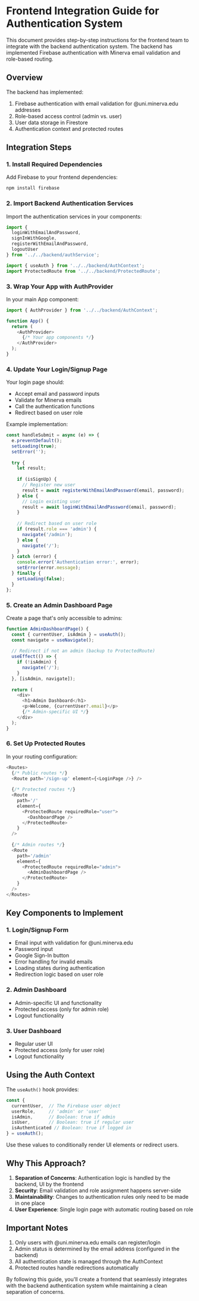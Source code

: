 # Frontend Integration Guide for Authentication System

This document provides step-by-step instructions for the frontend team to integrate with the backend authentication system. The backend has implemented Firebase authentication with Minerva email validation and role-based routing.

## Overview

The backend has implemented:
1. Firebase authentication with email validation for @uni.minerva.edu addresses
2. Role-based access control (admin vs. user)
3. User data storage in Firestore
4. Authentication context and protected routes

## Integration Steps

### 1. Install Required Dependencies

Add Firebase to your frontend dependencies:

```bash
npm install firebase
```

### 2. Import Backend Authentication Services

Import the authentication services in your components:

```javascript
import { 
  loginWithEmailAndPassword, 
  signInWithGoogle, 
  registerWithEmailAndPassword,
  logoutUser
} from '../../backend/authService';

import { useAuth } from '../../backend/AuthContext';
import ProtectedRoute from '../../backend/ProtectedRoute';
```

### 3. Wrap Your App with AuthProvider

In your main App component:

```javascript
import { AuthProvider } from '../../backend/AuthContext';

function App() {
  return (
    <AuthProvider>
      {/* Your app components */}
    </AuthProvider>
  );
}
```

### 4. Update Your Login/Signup Page

Your login page should:
- Accept email and password inputs
- Validate for Minerva emails
- Call the authentication functions
- Redirect based on user role

Example implementation:

```javascript
const handleSubmit = async (e) => {
  e.preventDefault();
  setLoading(true);
  setError('');
  
  try {
    let result;
    
    if (isSignUp) {
      // Register new user
      result = await registerWithEmailAndPassword(email, password);
    } else {
      // Login existing user
      result = await loginWithEmailAndPassword(email, password);
    }
    
    // Redirect based on user role
    if (result.role === 'admin') {
      navigate('/admin');
    } else {
      navigate('/');
    }
  } catch (error) {
    console.error('Authentication error:', error);
    setError(error.message);
  } finally {
    setLoading(false);
  }
};
```

### 5. Create an Admin Dashboard Page

Create a page that's only accessible to admins:

```javascript
function AdminDashboardPage() {
  const { currentUser, isAdmin } = useAuth();
  const navigate = useNavigate();
  
  // Redirect if not an admin (backup to ProtectedRoute)
  useEffect(() => {
    if (!isAdmin) {
      navigate('/');
    }
  }, [isAdmin, navigate]);
  
  return (
    <div>
      <h1>Admin Dashboard</h1>
      <p>Welcome, {currentUser?.email}</p>
      {/* Admin-specific UI */}
    </div>
  );
}
```

### 6. Set Up Protected Routes

In your routing configuration:

```javascript
<Routes>
  {/* Public routes */}
  <Route path='/sign-up' element={<LoginPage />} />
  
  {/* Protected routes */}
  <Route 
    path='/' 
    element={
      <ProtectedRoute requiredRole="user">
        <DashboardPage />
      </ProtectedRoute>
    } 
  />
  
  {/* Admin routes */}
  <Route 
    path='/admin' 
    element={
      <ProtectedRoute requiredRole="admin">
        <AdminDashboardPage />
      </ProtectedRoute>
    } 
  />
</Routes>
```

## Key Components to Implement

### 1. Login/Signup Form

- Email input with validation for @uni.minerva.edu
- Password input
- Google Sign-In button
- Error handling for invalid emails
- Loading states during authentication
- Redirection logic based on user role

### 2. Admin Dashboard

- Admin-specific UI and functionality
- Protected access (only for admin role)
- Logout functionality

### 3. User Dashboard

- Regular user UI
- Protected access (only for user role)
- Logout functionality

## Using the Auth Context

The `useAuth()` hook provides:

```javascript
const { 
  currentUser,  // The Firebase user object
  userRole,     // 'admin' or 'user'
  isAdmin,      // Boolean: true if admin
  isUser,       // Boolean: true if regular user
  isAuthenticated // Boolean: true if logged in
} = useAuth();
```

Use these values to conditionally render UI elements or redirect users.

## Why This Approach?

1. **Separation of Concerns**: Authentication logic is handled by the backend, UI by the frontend
2. **Security**: Email validation and role assignment happens server-side
3. **Maintainability**: Changes to authentication rules only need to be made in one place
4. **User Experience**: Single login page with automatic routing based on role

## Important Notes

1. Only users with @uni.minerva.edu emails can register/login
2. Admin status is determined by the email address (configured in the backend)
3. All authentication state is managed through the AuthContext
4. Protected routes handle redirections automatically

By following this guide, you'll create a frontend that seamlessly integrates with the backend authentication system while maintaining a clean separation of concerns. 
